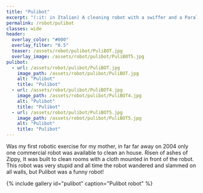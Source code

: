 ```yaml
---
title: "Pulibot"
excerpt: "(:it: in Italian) A cleaning robot with a swiffer and a Parallax board. (2004)"
permalink: /robot/pulibot
classes: wide
header:
  overlay_color: "#000"
  overlay_filter: "0.5"
  teaser: /assets/robot/pulibot/PuliBOT.jpg
  overlay_image: /assets/robot/pulibot/PuliBOT5.jpg
pulibot:
  - url: /assets/robot/pulibot/PuliBOT.jpg
    image_path: /assets/robot/pulibot/PuliBOT.jpg
    alt: "Pulibot"
    title: "Pulibot"
  - url: /assets/robot/pulibot/PuliBOT4.jpg
    image_path: /assets/robot/pulibot/PuliBOT4.jpg
    alt: "Pulibot"
    title: "Pulibot"
  - url: /assets/robot/pulibot/PuliBOT5.jpg
    image_path: /assets/robot/pulibot/PuliBOT5.jpg
    alt: "Pulibot"
    title: "Pulibot"
---
```


Was my first robotic exercise for my mother, in far far away on 2004 only one commercial robot was available to clean an house. Risen of ashes of Zippy, It was built to clean rooms with a cloth mounted in front of the robot. This robot was very stupid and all time the robot wandered and slammed on all walls, but Pulibot was a funny robot!

{% include gallery id="pulibot" caption="Pulibot robot" %}